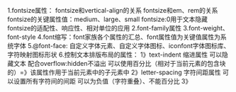 1.fontsize属性：
fontsize和vertical-align的关系
fontsize和em、rem的关系
fontsize的关键属性值：medium、large、small
fontsize:0用于文本隐藏
fontsize的适配性、响应性、相对单位的应用
2.font-family属性
3.font-weight、font-style
4.font缩写：font家族各个属性的汇总、font属性值为关键值属性为系统字体
5.@font-face:
自定义字体元素、自定义字体图标、iconfont字体图标库、字符映射图标形状
6.控制文本排版布局的属性：
1》text-indent  缩进属性   可以隐藏文本  配合overflow:hidden不溢出 可以使用百分比（相对于当前元素的包含块的）=》该属性作用于当前元素中的子元素中
2》letter-spacing  字符间距属性   可以设置所有字符间的间距   可以为负值（字符重叠）、不能百分比
3》
